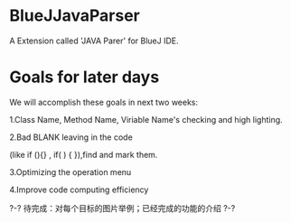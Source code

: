 # BlueJJavaParser
A Extension called 'JAVA Parer' for BlueJ IDE.
# Goals for later days
We will accomplish these goals in next two weeks:

1.Class Name, Method Name, Viriable Name's checking and high lighting.

2.Bad BLANK leaving in the code

 (like if            (){} , if(         )     { }),find and mark them.
 
3.Optimizing the operation menu

4.Improve code computing efficiency


?-? 待完成：对每个目标的图片举例；已经完成的功能的介绍 ?-?
